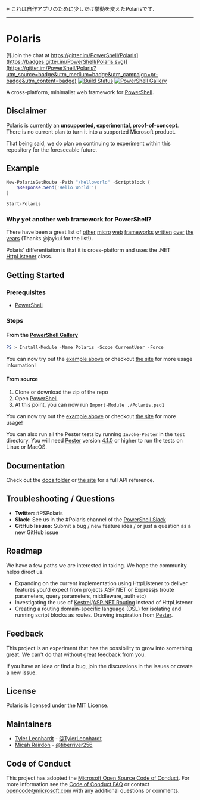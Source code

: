 ※ これは自作アプリのために少しだけ挙動を変えたPolarisです.
____________________________________________________________________________

# Polaris

[![Join the chat at https://gitter.im/PowerShell/Polaris](https://badges.gitter.im/PowerShell/Polaris.svg)](https://gitter.im/PowerShell/Polaris?utm_source=badge&utm_medium=badge&utm_campaign=pr-badge&utm_content=badge)
[![Build Status](https://powershell.visualstudio.com/Polaris/_apis/build/status/PowerShell.Polaris?branchName=master)](https://powershell.visualstudio.com/Polaris/_build/latest?definitionId=73&branchName=master)
[![PowerShell Gallery](https://img.shields.io/powershellgallery/v/polaris.svg)](https://www.powershellgallery.com/packages/Polaris)

A cross-platform, minimalist web framework for [PowerShell](https://github.com/powershell/powershell).

## Disclaimer

Polaris is currently an **unsupported, experimental, proof-of-concept**. There is no current plan to turn it into a supported Microsoft product.

That being said, we do plan on continuing to experiment within this repository for the foreseeable future.

## Example

```PowerShell
New-PolarisGetRoute -Path "/helloworld" -Scriptblock {
    $Response.Send('Hello World!')
}

Start-Polaris
```

### Why yet another web framework for PowerShell?

There have been a great list of [other](https://github.com/StartAutomating/Pipeworks) [micro](https://github.com/toenuff/flancy) [web](https://github.com/Jaykul/NancyPS/) [frameworks](https://github.com/toenuff/PshOdata) [written](https://github.com/straightdave/presley) [over](https://github.com/cofonseca/WebListener) [the](https://github.com/DataBooster/PS-WebApi) [years](https://github.com/ChristopherGLewis/PowerShellWebServers) (Thanks @jaykul for the list!).

Polaris' differentiation is that it is cross-platform and uses the .NET [HttpListener](https://docs.microsoft.com/en-us/dotnet/api/system.net.httplistener?view=netcore-3.1) class.

## Getting Started

### Prerequisites

- [PowerShell](https://github.com/powershell/powershell)

### Steps

#### From the [PowerShell Gallery](https://powershellgallery.com)

```powershell
PS > Install-Module -Name Polaris -Scope CurrentUser -Force
```

You can now try out the [example above](#example) or checkout [the site](https://PowerShell.github.io/Polaris) for more usage information!

#### From source

1. Clone or download the zip of the repo
1. Open [PowerShell](https://github.com/powershell/powershell)
1. At this point, you can now run `Import-Module ./Polaris.psd1`

You can now try out the [example above](#example) or checkout [the site](https://PowerShell.github.io/Polaris) for more usage!

You can also run all the Pester tests by running `Invoke-Pester` in the `test` directory. You will need [Pester](https://github.com/pester/Pester) version [4.1.0](https://github.com/pester/Pester/blob/master/CHANGELOG.md#410-november-15-2017) or higher to run the tests on Linux or MacOS.

## Documentation

Check out the [docs folder](https://github.com/PowerShell/Polaris/tree/master/docs) or [the site](https://PowerShell.github.io/Polaris) for a full API reference.

## Troubleshooting / Questions

- **Twitter:** #PSPolaris
- **Slack:** See us in the #Polaris channel of the [PowerShell Slack](http://slack.poshcode.org/)
- **GitHub Issues:** Submit a bug / new feature idea / or just a question as a new GitHub issue

## Roadmap

We have a few paths we are interested in taking. We hope the community helps direct us.

- Expanding on the current implementation using HttpListener to deliver features you'd expect from projects ASP.NET or Expressjs (route parameters, query parameters, middleware, auth etc)
- Investigating the use of [Kestrel](https://github.com/aspnet/KestrelHttpServer)/[ASP.NET Routing](https://github.com/aspnet/routing) instead of HttpListener
- Creating a routing domain-specific language (DSL) for isolating and running script blocks as routes. Drawing inspiration from [Pester](https://github.com/pester/Pester/).

## Feedback

This project is an experiment that has the possibility to grow into something great.
We can't do that without great feedback from you.

If you have an idea or find a bug, join the discussions in the issues or create a new issue.

## License

Polaris is licensed under the MIT License.

## Maintainers

- [Tyler Leonhardt](https://github.com/tylerl0706) - [@TylerLeonhardt](https://twitter.com/TylerLeonhardt)
- [Micah Rairdon](https://github.com/tiberriver256) - [@tiberriver256](https://twitter.com/tiberriver256)

## Code of Conduct

This project has adopted the [Microsoft Open Source Code of Conduct][conduct-code].
For more information see the [Code of Conduct FAQ][conduct-faq] or contact [opencode@microsoft.com][conduct-email] with any additional questions or comments.

[conduct-code]: http://opensource.microsoft.com/codeofconduct/
[conduct-faq]: http://opensource.microsoft.com/codeofconduct/faq/
[conduct-email]: mailto:opencode@microsoft.com
